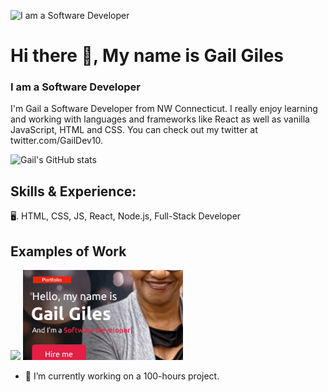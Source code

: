 ![I am a Software Developer](https://pbs.twimg.com/profile_banners/1482096583407767554/1646856025/1500x500)


# Hi there 👋, My name is Gail Giles
### I am a Software Developer

I'm Gail a Software Developer from NW Connecticut. I really enjoy learning and working with languages and frameworks like React as well as vanilla JavaScript, HTML and CSS. You can check out my twitter at twitter.com/GailDev10.

![Gail's GitHub stats](https://github-readme-stats.vercel.app/api?username=gaildev10&theme=tokyonight&show_icons=true)

## Skills & Experience: 
🖥. HTML, CSS, JS, React, Node.js, Full-Stack Developer

## Examples of Work

<img src="https://github.com/gaildev10/gaildev10/blob/main/gifapp.gif" width="256"> 
<img src="https://github.com/gaildev10/gaildev10/blob/main/portgif2.gif" width="256"> 




- 🔭 I’m currently working on a 100-hours project. 





